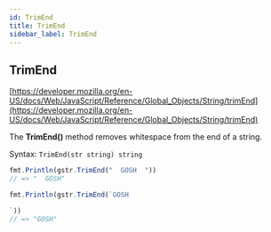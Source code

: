 ```yaml
---
id: TrimEnd
title: TrimEnd
sidebar_label: TrimEnd
---
```



## TrimEnd
[https://developer.mozilla.org/en-US/docs/Web/JavaScript/Reference/Global_Objects/String/trimEnd](https://developer.mozilla.org/en-US/docs/Web/JavaScript/Reference/Global_Objects/String/trimEnd)

The **TrimEnd()** method removes whitespace from the end of a string. 

Syntax: `TrimEnd(str string) string`

```js
fmt.Println(gstr.TrimEnd("  GOSH  "))
// => "  GOSH"

fmt.Println(gstr.TrimEnd(`GOSH

`))
// => "GOSH"
```
